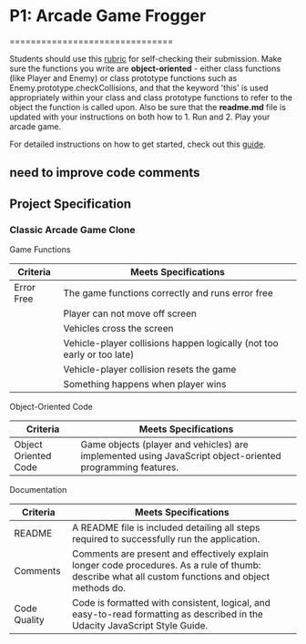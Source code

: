 # P1: Arcade Game Frogger
===============================

Students should use this [rubric](https://review.udacity.com/#!/projects/2696458597/rubric) for self-checking their submission. Make sure the functions you write are **object-oriented** - either class functions (like Player and Enemy) or class prototype functions such as Enemy.prototype.checkCollisions, and that the keyword 'this' is used appropriately within your class and class prototype functions to refer to the object the function is called upon. Also be sure that the **readme.md** file is updated with your instructions on both how to 1. Run and 2. Play your arcade game.

For detailed instructions on how to get started, check out this [guide](https://docs.google.com/document/d/1v01aScPjSWCCWQLIpFqvg3-vXLH2e8_SZQKC8jNO0Dc/pub?embedded=true).


## need to improve code comments
## Project Specification

### Classic Arcade Game Clone

Game Functions
	


|  Criteria   | Meets Specifications                              |  
|-------------|---------------------------------------------------|
|  Error Free | The game functions correctly and runs error free  |   
|             | Player can not move off screen |
|             |  Vehicles cross the screen |
|             | Vehicle-player collisions happen logically (not too early or too late)|
|             | Vehicle-player collision resets the game|
|             | Something happens when player wins|
    



Object-Oriented Code

|  Criteria             | Meets Specifications                                                                          |  
|-----------------------|-----------------------------------------------------------------------------------------------|
|  Object Oriented Code | Game objects (player and vehicles) are implemented using JavaScript object-oriented programming features. |   




Documentation

|  Criteria     | Meets Specifications                              |  
|---------------|---------------------------------------------------|
|  README       | A README file is included detailing all steps required to successfully run the application.  |   
|  Comments     | Comments are present and effectively explain longer code procedures. As a rule of thumb: describe what all custom functions and object methods do. |
|  Code Quality |  Code is formatted with consistent, logical, and easy-to-read formatting as described in the Udacity JavaScript Style Guide. |
